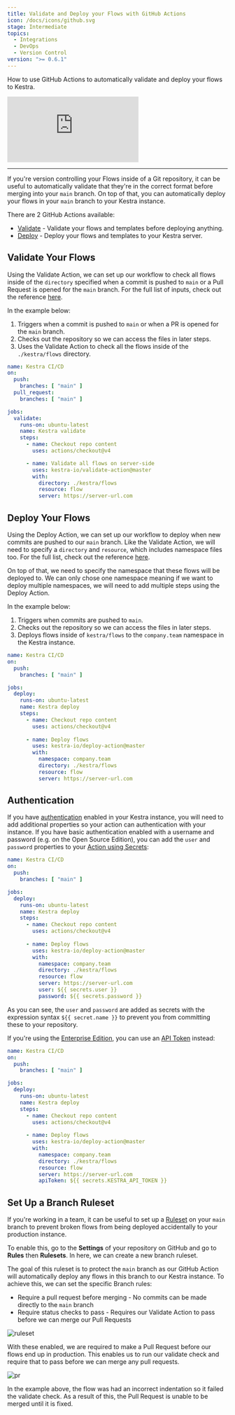 ```yaml
---
title: Validate and Deploy your Flows with GitHub Actions
icon: /docs/icons/github.svg
stage: Intermediate
topics:
  - Integrations
  - DevOps
  - Version Control
version: ">= 0.6.1"
---
```


How to use GitHub Actions to automatically validate and deploy your flows to Kestra.

<div class="video-container">
  <iframe src="https://www.youtube.com/embed/4MqtD9VtGVs?si=eMqBQFumZG9P4OHb" title="YouTube video player" frameborder="0" allow="accelerometer; autoplay; clipboard-write; encrypted-media; gyroscope; picture-in-picture; web-share" referrerpolicy="strict-origin-when-cross-origin" allowfullscreen></iframe>
</div>

---

If you're version controlling your Flows inside of a Git repository, it can be useful to automatically validate that they're in the correct format before merging into your `main` branch. On top of that, you can automatically deploy your flows in your `main` branch to your Kestra instance.

There are 2 GitHub Actions available:
- [Validate](https://github.com/marketplace/actions/kestra-validate-action) - Validate your flows and templates before deploying anything.
- [Deploy](https://github.com/marketplace/actions/kestra-deploy-action) - Deploy your flows and templates to your Kestra server.

## Validate Your Flows

Using the Validate Action, we can set up our workflow to check all flows inside of the `directory` specified when a commit is pushed to `main` or a Pull Request is opened for the `main` branch. For the full list of inputs, check out the reference [here](../version-control-cicd/cicd/01.github-action.md#validate-inputs).

In the example below:
1. Triggers when a commit is pushed to `main` or when a PR is opened for the `main` branch.
2. Checks out the repository so we can access the files in later steps.
3. Uses the Validate Action to check all the flows inside of the `./kestra/flows` directory.

```yaml
name: Kestra CI/CD
on:
  push:
    branches: [ "main" ]
  pull_request:
    branches: [ "main" ]

jobs:
  validate:
    runs-on: ubuntu-latest
    name: Kestra validate
    steps:
      - name: Checkout repo content
        uses: actions/checkout@v4

      - name: Validate all flows on server-side
        uses: kestra-io/validate-action@master
        with:
          directory: ./kestra/flows
          resource: flow
          server: https://server-url.com
```

## Deploy Your Flows

Using the Deploy Action, we can set up our workflow to deploy when new commits are pushed to our `main` branch. Like the Validate Action, we will need to specify a `directory` and `resource`, which includes namespace files too. For the full list, check out the reference [here](../version-control-cicd/cicd/01.github-action.md#deploy-inputs).

On top of that, we need to specify the namespace that these flows will be deployed to. We can only chose one namespace meaning if we want to deploy multiple namespaces, we will need to add multiple steps using the Deploy Action.

In the example below:
1. Triggers when commits are pushed to `main`.
2. Checks out the repository so we can access the files in later steps.
3. Deploys flows inside of `kestra/flows` to the `company.team` namespace in the Kestra instance.

```yaml
name: Kestra CI/CD
on:
  push:
    branches: [ "main" ]

jobs:
  deploy:
    runs-on: ubuntu-latest
    name: Kestra deploy
    steps:
      - name: Checkout repo content
        uses: actions/checkout@v4
      
      - name: Deploy flows
        uses: kestra-io/deploy-action@master
        with:
          namespace: company.team
          directory: ./kestra/flows
          resource: flow
          server: https://server-url.com
```

## Authentication

If you have [authentication](../configuration/index.md#http-basic-authentication) enabled in your Kestra instance, you will need to add additional properties so your action can authentication with your instance. If you have basic authentication enabled with a username and password (e.g. on the Open Source Edition), you can add the `user` and `password` properties to your [Action using Secrets](https://docs.github.com/en/actions/security-for-github-actions/security-guides/using-secrets-in-github-actions):


```yaml
name: Kestra CI/CD
on:
  push:
    branches: [ "main" ]

jobs:
  deploy:
    runs-on: ubuntu-latest
    name: Kestra deploy
    steps:
      - name: Checkout repo content
        uses: actions/checkout@v4
      
      - name: Deploy flows
        uses: kestra-io/deploy-action@master
        with:
          namespace: company.team
          directory: ./kestra/flows
          resource: flow
          server: https://server-url.com
          user: ${{ secrets.user }}
          password: ${{ secrets.password }}
```

As you can see, the `user` and `password` are added as secrets with the expression syntax `${{ secret.name }}` to prevent you from committing these to your repository.

If you're using the [Enterprise Edition](/enterprise), you can use an [API Token](../06.enterprise/03.auth-rbac-user-management/api-tokens.md) instead:

```yaml
name: Kestra CI/CD
on:
  push:
    branches: [ "main" ]

jobs:
  deploy:
    runs-on: ubuntu-latest
    name: Kestra deploy
    steps:
      - name: Checkout repo content
        uses: actions/checkout@v4
      
      - name: Deploy flows
        uses: kestra-io/deploy-action@master
        with:
          namespace: company.team
          directory: ./kestra/flows
          resource: flow
          server: https://server-url.com
          apiToken: ${{ secrets.KESTRA_API_TOKEN }}
```

## Set Up a Branch Ruleset

If you're working in a team, it can be useful to set up a [Ruleset](https://docs.github.com/en/repositories/configuring-branches-and-merges-in-your-repository/managing-rulesets/about-rulesets) on your `main` branch to prevent broken flows from being deployed accidentally to your production instance.

To enable this, go to the **Settings** of your repository on GitHub and go to **Rules** then **Rulesets**. In here, we can create a new branch ruleset.

The goal of this ruleset is to protect the `main` branch as our GitHub Action will automatically deploy any flows in this branch to our Kestra instance. To achieve this, we can set the specific Branch rules:
- Require a pull request before merging - No commits can be made directly to the `main` branch
- Require status checks to pass - Requires our Validate Action to pass before we can merge our Pull Requests

![ruleset](/docs/how-to-guides/github-actions/ruleset.png)

With these enabled, we are required to make a Pull Request before our flows end up in production. This enables us to run our validate check and require that to pass before we can merge any pull requests. 

![pr](/docs/how-to-guides/github-actions/pr.png)

In the example above, the flow was had an incorrect indentation so it failed the validate check. As a result of this, the Pull Request is unable to be merged until it is fixed.
